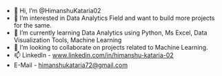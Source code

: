 - 👋 Hi, I’m @HimanshuKataria02
- 👀 I’m interested in Data Analytics Field and want to build more projects for the same.
- 🌱 I’m currently learning Data Analytics using Python, Ms Excel, Data Visualization Tools, Machine Learning
- 💞️ I’m looking to collaborate on projects related to Machine Learning.
- 📫 LinkedIn - www.linkedin.com/in/himanshu-kataria-02
- E-Mail -  himanshukataria72@gmail.com

<!---
HimanshuKataria02/HimanshuKataria02 is a ✨ special ✨ repository because its `README.md` (this file) appears on your GitHub profile.
You can click the Preview link to take a look at your changes.
--->
